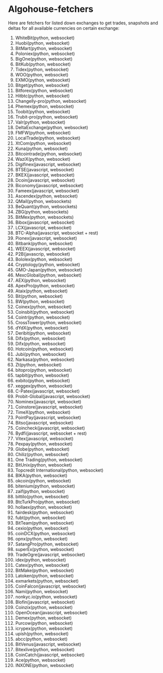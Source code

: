 # Algohouse-fetchers

Here are fetchers for listed down exchanges to get trades, snapshots and deltas for all available currencies on certain exchange:
 1. WhiteBit(python, websocket)
 2. Huobi(python, websocket)
 3. BitMart(python, websocket)
 4. Poloniex(python, websocket)
 5. BigOne(python, websocket)
 6. BitKub(python, websocket)
 7. Tidex(python, websocket)
 8. WOO(python, websocket)
 9. EXMO(python, websocket)
10. Bitget(python, websocket) 
11. Bitforex(python, websocket)
12. Hitbtc(python, websocket)
13. Changelly-pro(python, websocket)
14. Phemex(python, websocket)
15. Toobit(python, websocket)
16. Trubit-pro(python, websocket)
17. Valr(python, websocket)
18. DeltaExchange(python, websocket)
19. FMFW(python, websocket)
20. LocalTrade(python, websocket)
21. XtCom(python, websocket)
22. Kuna(python, websocket)
23. Bitcointrade(python, websocket)
24. WaziX(python, websocket)
25. Digifinex(javascript, websocket)
26. BTSE(javascript, websocket)
27. BKEX(javascript, websocket)
28. Dcoin(javascript, websocket)
29. Biconomy(javascript, websocket)
30. Fameex(javascript, websocket)
31. Ascendex(python, websocket)
32. QMail(python, websockets)
33. BeQuant(python, websockets)
34. ZBG(python, websockets)
35. BitMex(python, websockets)
36. Bibox(javascript, websocket)
37. LCX(javascript, websocket)
38. BTC-Alpha(javascript, websocket + rest)
39. Pionex(javascript, websocket)
40. Bitbank(python, websocket)
41. WEEX(javascript, websocket)
42. P2B(javascrip, websocket)
43. Bololex(python, websocket)
44. Cryptology(python, websocket)
45. GMO-Japan(python, websocket)
46. MexcGlobal(python, websocket)
47. AEX(python, websocket)
48. ApexPro(python, websocket)
49. Ataix(python, websocket)
50. Bit(python, websocket)
51. BW(python, websocket)
52. Coinex(python, websocket)
53. Coinsbit(python, websocket)
54. Cointr(python, websocket)
55. CrossTower(python, websocket)
56. dYdX(python, websocket)
57. Deribit(python, websocket)
58. Difx(python, websocket)
59. Difx(python, websocket)
60. Hotcoin(python, websocket)
61. Jubi(python, websocket)
62. Narkasa(python, websocket)
63. Zt(python, websocket)
64. bitopro(python, websocket)
65. tapbit(python, websocket)
66. exbito(python, websocket)
67. xeggex(python, websocket)
68. C-Patex(javascript, websocket)
69. Probit-Global(javascript, websocket)
70. Nominex(javascript, websocket)
71. Coinstore(javascript, websocket)
72. TimeX(python, websocket)
73. PointPay(javascript, websocket)
74. Bitso(javascript, websocket)
75. Coincheck(javascript, websocket)
76. Bydfi(javascript, websocket + rest)
77. Vitex(javascript, websocket)
78. Pexpay(python, websocket)
79. Globe(python, websocket)
80. Chiliz(python, websocket)
81. One Trading(python, websocket)
82. BitUnix(python, websocket)
83. Topcredit International(python, websocket)
84. BIKA(python, websocket)
85. okcoin(python, websocket)
86. bitenium(python, websocket)
87. zaif(python, websocket)
88. bittilo(python, websocket)
89. BtcTurkPro(python, websocket)
90. hollaex(python, websocket)
91. fairdesk(python, websocket)
92. fubt(python, websocket)
93. BitTeam(python, websocket)
94. cexio(python, websocket)
95. coinDCX(python, websocket)
96. opnx(python, websocket)
97. SatangPro(python, websocket)
98. superEx(python, websocket)
99. TradeOgre(javascript, websocket)
100. idex(python, websocket)
101. Catex(python, websocket)
102. BitMake(python, websocket)
103. Latoken(python, websocket)
104. exmarkets(python, websocket)
105. CoinFalcon(javascript, websocket)
106. Nami(python, websocket)
107. nonkyc.io(python, websocket)
108. Blofin(javascript, websocket)
109. Coinzix(python, websocket)
110. OpenOcean(javascript, websocket)
111. Demex(python, websocket)
112. Purcow(python, websocket)
113. icrypex(python, websocket)
114. upish(python, websocket)
115. abcc(python, websocket)
116. BitVenus(javascript, websocket)
117. Bitexlive(python, websocket)
118. CoinCatch(javascript, websocket)
119. Ace(python, websocket)
120. INXONE(python, websocket) 

